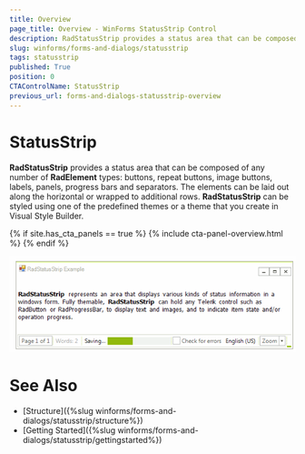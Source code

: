 ```yaml
---
title: Overview
page_title: Overview - WinForms StatusStrip Control
description: RadStatusStrip provides a status area that can be composed of any number of RadElement types - buttons, repeat buttons, image buttons, labels, panels, progress bars and separators.
slug: winforms/forms-and-dialogs/statusstrip
tags: statusstrip
published: True
position: 0
CTAControlName: StatusStrip
previous_url: forms-and-dialogs-statusstrip-overview
---
```


# StatusStrip
 
__RadStatusStrip__ provides a status area that can be composed of any number of __RadElement__ types: buttons, repeat buttons, image buttons, labels, panels, progress bars and separators. The elements can be laid out along the horizontal or wrapped to additional rows. __RadStatusStrip__ can be styled using one of the predefined themes or a theme that you create in Visual Style Builder.

{% if site.has_cta_panels == true %}
{% include cta-panel-overview.html %}
{% endif %}

![forms-and-dialogs-statusstrip-getting-started 001](images/forms-and-dialogs-statusstrip-getting-started001.gif)

# See Also

* [Structure]({%slug winforms/forms-and-dialogs/statusstrip/structure%})
* [Getting Started]({%slug winforms/forms-and-dialogs/statusstrip/gettingstarted%})